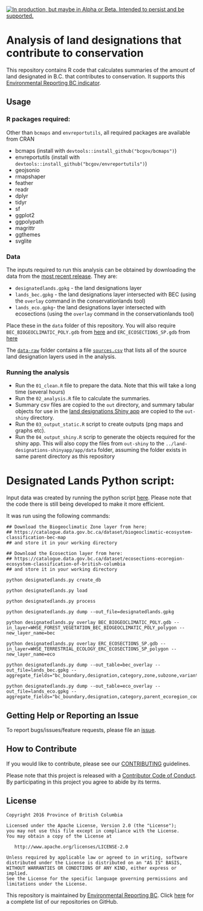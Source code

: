 
<!-- README.md is generated from README.Rmd. Please edit that file -->
<a rel="Delivery" href="https://github.com/BCDevExchange/docs/blob/master/discussion/projectstates.md"><img alt="In production, but maybe in Alpha or Beta. Intended to persist and be supported." style="border-width:0" src="https://assets.bcdevexchange.org/images/badges/delivery.svg" title="In production, but maybe in Alpha or Beta. Intended to persist and be supported." /></a>

Analysis of land designations that contribute to conservation
=============================================================

This repository contains R code that calculates summaries of the amount of land designated in B.C. that contributes to conservation. It supports this [Environmental Reporting BC indicator]().

Usage
-----

### R packages required:

Other than `bcmaps` and `envreportutils`, all required packages are available from CRAN

-   bcmaps (install with `devtools::install_github("bcgov/bcmaps")`)
-   envreportutils (install with `devtools::install_github("bcgov/envreportutils")`)
-   geojsonio
-   rmapshaper
-   feather
-   readr
-   dplyr
-   tidyr
-   sf
-   ggplot2
-   ggpolypath
-   magrittr
-   ggthemes
-   svglite

### Data

The inputs required to run this analysis can be obtained by downloading the data from the [most recent release](https://github.com/bcgov/land-designations-indicator/releases). They are:

-   `designatedlands.gpkg` - the land designations layer
-   `lands_bec.gpkg` - the land designations layer intersected with BEC (using the `overlay` command in the conservationlands tool)
-   `lands_eco.gpkg`- the land designations layer intersected with ecosections (using the `overlay` command in the conservationlands tool)

Place these in the `data` folder of this repository. You will also require `BEC_BIOGEOCLIMATIC_POLY.gdb` from [here](https://catalogue.data.gov.bc.ca/dataset/biogeoclimatic-ecosystem-classification-bec-map) and `ERC_ECOSECTIONS_SP.gdb` from [here](https://catalogue.data.gov.bc.ca/dataset/ecosections-ecoregion-ecosystem-classification-of-british-columbia)

The [`data-raw`](data-raw) folder contains a file [`sources.csv`](data-raw/sources.csv) that lists all of the source land designation layers used in the analysis.

### Running the analysis

-   Run the `01_clean.R` file to prepare the data. Note that this will take a long time (several hours)
-   Run the `02_analysis.R` file to calculate the summaries.
-   Summary csv files are copied to the `out` directory, and summary tabular objects for use in the [land designations Shiny app](https://github.com/bcgov/land-designations-shinyapp) are copied to the `out-shiny` directory.
-   Run the `03_output_static.R` script to create outputs (png maps and graphs etc).
-   Run the `04_output_shiny.R` scrip to generate the objects required for the shiny app. This will also copy the files from `out-shiny` to the `../land-designations-shinyapp/app/data` folder, assuming the folder exists in same parent directory as this repository

Designated Lands Python script:
===============================

Input data was created by running the python script [here](https://github.com/bcgov/designatedlands). Please note that the code there is still being developed to make it more efficient.

It was run using the following commands:

    ## Download the Biogeoclimatic Zone layer from here: 
    ## https://catalogue.data.gov.bc.ca/dataset/biogeoclimatic-ecosystem-classification-bec-map
    ## and store it in your working directory

    ## Download the Ecosection layer from here: 
    ## https://catalogue.data.gov.bc.ca/dataset/ecosections-ecoregion-ecosystem-classification-of-british-columbia
    ## and store it in your working directory

    python designatedlands.py create_db

    python designatedlands.py load

    python designatedlands.py process

    python designatedlands.py dump --out_file=designatedlands.gpkg

    python designatedlands.py overlay BEC_BIOGEOCLIMATIC_POLY.gdb --in_layer=WHSE_FOREST_VEGETATION_BEC_BIOGEOCLIMATIC_POLY_polygon --new_layer_name=bec

    python designatedlands.py overlay ERC_ECOSECTIONS_SP.gdb --in_layer=WHSE_TERRESTRIAL_ECOLOGY_ERC_ECOSECTIONS_SP_polygon --new_layer_name=eco

    python designatedlands.py dump --out_table=bec_overlay --out_file=lands_bec.gpkg --aggregate_fields="bc_boundary,designation,category,zone,subzone,variant,phase,map_label"

    python designatedlands.py dump --out_table=eco_overlay --out_file=lands_eco.gpkg --aggregate_fields="bc_boundary,designation,category,parent_ecoregion_code,ecosection_code,ecosection_name"

Getting Help or Reporting an Issue
----------------------------------

To report bugs/issues/feature requests, please file an [issue](https://github.com/bcgov-c/land-designations-indicator/issues/).

How to Contribute
-----------------

If you would like to contribute, please see our [CONTRIBUTING](CONTRIBUTING.md) guidelines.

Please note that this project is released with a [Contributor Code of Conduct](CODE_OF_CONDUCT.md). By participating in this project you agree to abide by its terms.

License
-------

    Copyright 2016 Province of British Columbia

    Licensed under the Apache License, Version 2.0 (the "License");
    you may not use this file except in compliance with the License.
    You may obtain a copy of the License at 

       http://www.apache.org/licenses/LICENSE-2.0

    Unless required by applicable law or agreed to in writing, software
    distributed under the License is distributed on an "AS IS" BASIS,
    WITHOUT WARRANTIES OR CONDITIONS OF ANY KIND, either express or implied.
    See the License for the specific language governing permissions and
    limitations under the License.

This repository is maintained by [Environmental Reporting BC](http://www2.gov.bc.ca/gov/content?id=FF80E0B985F245CEA62808414D78C41B). Click [here](https://github.com/bcgov/EnvReportBC-RepoList) for a complete list of our repositories on GitHub.
